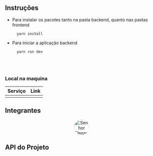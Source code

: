 <div align="center">

</div>

## Instruções

- Para instalar os pacotes tanto na pasta backend, quanto nas pastas frontend

        yarn install

- Para iniciar a aplicação backend

        yarn run dev

<br>
<br>

### Local na maquina

| Serviço | Link |
| ------- | ---- |
|         |

## Integrantes

<div align="center">

<a href="https://github.com/Smooke09">
<img src="https://avatars.githubusercontent.com/u/90714214?v=4" title="Senhor Elegante" style="height:50px; border-radius:100%"/>
</a>
</div>

## API do Projeto
